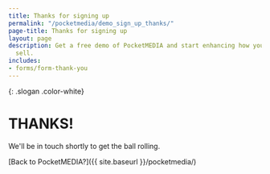 ```yaml
---
title: Thanks for signing up
permalink: "/pocketmedia/demo_sign_up_thanks/"
page-title: Thanks for signing up
layout: page
description: Get a free demo of PocketMEDIA and start enhancing how your sales team
  sell.
includes:
- forms/form-thank-you
---
```


{: .slogan .color-white}
# THANKS!

We'll be in touch shortly to get the ball rolling.

[Back to PocketMEDIA?]({{ site.baseurl }}/pocketmedia/)
